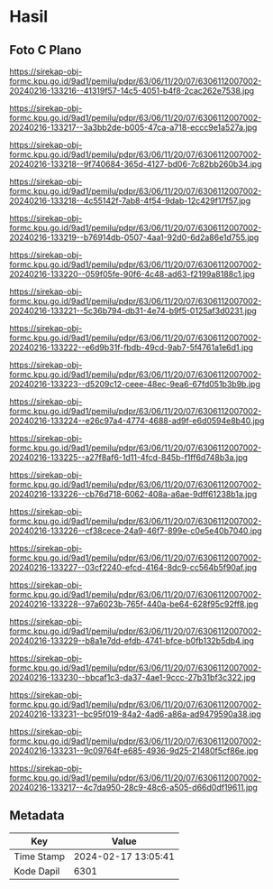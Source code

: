 # Hasil

## Foto C Plano

https://sirekap-obj-formc.kpu.go.id/9ad1/pemilu/pdpr/63/06/11/20/07/6306112007002-20240216-133216--41319f57-14c5-4051-b4f8-2cac262e7538.jpg

https://sirekap-obj-formc.kpu.go.id/9ad1/pemilu/pdpr/63/06/11/20/07/6306112007002-20240216-133217--3a3bb2de-b005-47ca-a718-eccc9e1a527a.jpg

https://sirekap-obj-formc.kpu.go.id/9ad1/pemilu/pdpr/63/06/11/20/07/6306112007002-20240216-133218--9f740684-365d-4127-bd06-7c82bb260b34.jpg

https://sirekap-obj-formc.kpu.go.id/9ad1/pemilu/pdpr/63/06/11/20/07/6306112007002-20240216-133218--4c55142f-7ab8-4f54-9dab-12c429f17f57.jpg

https://sirekap-obj-formc.kpu.go.id/9ad1/pemilu/pdpr/63/06/11/20/07/6306112007002-20240216-133219--b76914db-0507-4aa1-92d0-6d2a86e1d755.jpg

https://sirekap-obj-formc.kpu.go.id/9ad1/pemilu/pdpr/63/06/11/20/07/6306112007002-20240216-133220--059f05fe-90f6-4c48-ad63-f2199a8188c1.jpg

https://sirekap-obj-formc.kpu.go.id/9ad1/pemilu/pdpr/63/06/11/20/07/6306112007002-20240216-133221--5c36b794-db31-4e74-b9f5-0125af3d0231.jpg

https://sirekap-obj-formc.kpu.go.id/9ad1/pemilu/pdpr/63/06/11/20/07/6306112007002-20240216-133222--e6d9b31f-fbdb-49cd-9ab7-5f4761a1e6d1.jpg

https://sirekap-obj-formc.kpu.go.id/9ad1/pemilu/pdpr/63/06/11/20/07/6306112007002-20240216-133223--d5209c12-ceee-48ec-9ea6-67fd051b3b9b.jpg

https://sirekap-obj-formc.kpu.go.id/9ad1/pemilu/pdpr/63/06/11/20/07/6306112007002-20240216-133224--e26c97a4-4774-4688-ad9f-e6d0594e8b40.jpg

https://sirekap-obj-formc.kpu.go.id/9ad1/pemilu/pdpr/63/06/11/20/07/6306112007002-20240216-133225--a27f8af6-1d11-4fcd-845b-f1ff6d748b3a.jpg

https://sirekap-obj-formc.kpu.go.id/9ad1/pemilu/pdpr/63/06/11/20/07/6306112007002-20240216-133226--cb76d718-6062-408a-a6ae-9dff61238b1a.jpg

https://sirekap-obj-formc.kpu.go.id/9ad1/pemilu/pdpr/63/06/11/20/07/6306112007002-20240216-133226--cf38cece-24a9-46f7-899e-c0e5e40b7040.jpg

https://sirekap-obj-formc.kpu.go.id/9ad1/pemilu/pdpr/63/06/11/20/07/6306112007002-20240216-133227--03cf2240-efcd-4164-8dc9-cc564b5f90af.jpg

https://sirekap-obj-formc.kpu.go.id/9ad1/pemilu/pdpr/63/06/11/20/07/6306112007002-20240216-133228--97a6023b-765f-440a-be64-628f95c92ff8.jpg

https://sirekap-obj-formc.kpu.go.id/9ad1/pemilu/pdpr/63/06/11/20/07/6306112007002-20240216-133229--b8a1e7dd-efdb-4741-bfce-b0fb132b5db4.jpg

https://sirekap-obj-formc.kpu.go.id/9ad1/pemilu/pdpr/63/06/11/20/07/6306112007002-20240216-133230--bbcaf1c3-da37-4ae1-9ccc-27b31bf3c322.jpg

https://sirekap-obj-formc.kpu.go.id/9ad1/pemilu/pdpr/63/06/11/20/07/6306112007002-20240216-133231--bc95f019-84a2-4ad6-a86a-ad9479590a38.jpg

https://sirekap-obj-formc.kpu.go.id/9ad1/pemilu/pdpr/63/06/11/20/07/6306112007002-20240216-133231--9c09764f-e685-4936-9d25-21480f5cf86e.jpg

https://sirekap-obj-formc.kpu.go.id/9ad1/pemilu/pdpr/63/06/11/20/07/6306112007002-20240216-133217--4c7da950-28c9-48c6-a505-d66d0df19611.jpg


## Metadata

| Key        | Value               |
| ---------- | ------------------- |
| Time Stamp | 2024-02-17 13:05:41 |
| Kode Dapil | 6301                |



